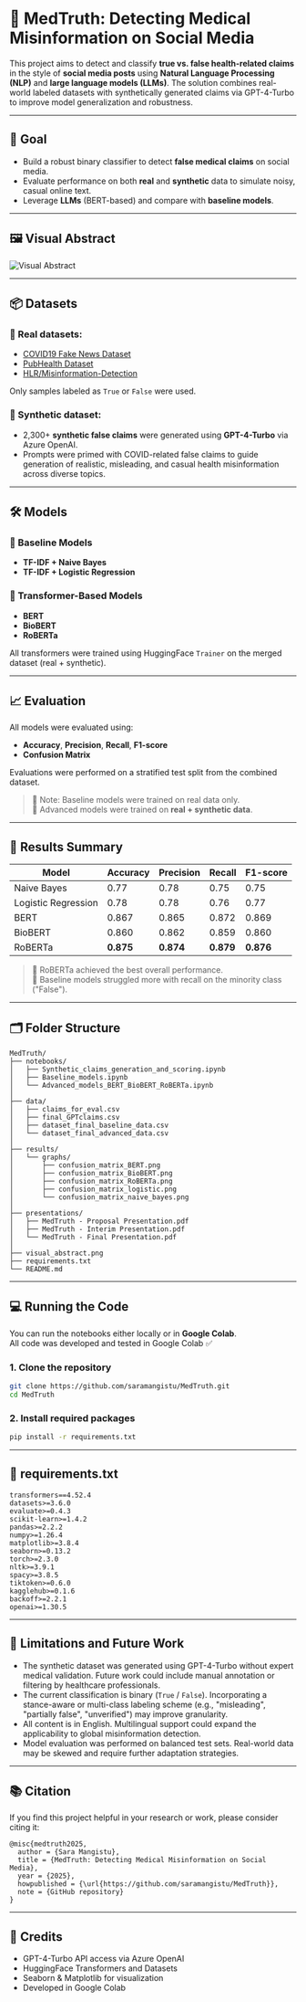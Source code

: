 # 🧬 MedTruth: Detecting Medical Misinformation on Social Media

This project aims to detect and classify **true vs. false health-related claims** in the style of **social media posts** using **Natural Language Processing (NLP)** and **large language models (LLMs)**. The solution combines real-world labeled datasets with synthetically generated claims via GPT-4-Turbo to improve model generalization and robustness.

---

## 🎯 Goal

- Build a robust binary classifier to detect **false medical claims** on social media.
- Evaluate performance on both **real** and **synthetic** data to simulate noisy, casual online text.
- Leverage **LLMs** (BERT-based) and compare with **baseline models**.

---

## 🖼️ Visual Abstract

![Visual Abstract](visual_abstract.png)

---

## 📦 Datasets

### 🧪 Real datasets:
- [COVID19 Fake News Dataset](https://www.kaggle.com/datasets/elvinagammed/covid19-fake-news-dataset-nlp)
- [PubHealth Dataset](https://www.kaggle.com/datasets/ersindemirel/pubhealthdataset)
- [HLR/Misinformation-Detection](https://github.com/HLR/Misinformation-Detection)

Only samples labeled as `True` or `False` were used.

### 🧠 Synthetic dataset:
- 2,300+ **synthetic false claims** were generated using **GPT-4-Turbo** via Azure OpenAI.
- Prompts were primed with COVID-related false claims to guide generation of realistic, misleading, and casual health misinformation across diverse topics.

---

## 🛠️ Models

### 🔹 Baseline Models
- **TF-IDF + Naive Bayes**
- **TF-IDF + Logistic Regression**

### 🔹 Transformer-Based Models
- **BERT**
- **BioBERT**
- **RoBERTa**

All transformers were trained using HuggingFace `Trainer` on the merged dataset (real + synthetic).

---

## 📈 Evaluation

All models were evaluated using:

- **Accuracy**, **Precision**, **Recall**, **F1-score**
- **Confusion Matrix**

Evaluations were performed on a stratified test split from the combined dataset.

> 🔸 Note: Baseline models were trained on real data only.  
> 🔹 Advanced models were trained on **real + synthetic data**.

---

## 🧪 Results Summary

| Model               | Accuracy | Precision | Recall | F1-score |
|---------------------|----------|-----------|--------|----------|
| Naive Bayes         | 0.77     | 0.78      | 0.75   | 0.75     |
| Logistic Regression | 0.78     | 0.78      | 0.76   | 0.77     |
| BERT                | 0.867    | 0.865     | 0.872  | 0.869    |
| BioBERT             | 0.860    | 0.862     | 0.859  | 0.860    |
| RoBERTa             | **0.875**| **0.874** | **0.879** | **0.876** |

> 🔹 RoBERTa achieved the best overall performance.  
> 🔸 Baseline models struggled more with recall on the minority class ("False").

---

## 🗂️ Folder Structure

```
MedTruth/
├── notebooks/
│   ├── Synthetic_claims_generation_and_scoring.ipynb
│   ├── Baseline_models.ipynb
│   └── Advanced_models_BERT_BioBERT_RoBERTa.ipynb
│
├── data/
│   ├── claims_for_eval.csv
│   ├── final_GPTclaims.csv
│   ├── dataset_final_baseline_data.csv
│   └── dataset_final_advanced_data.csv
│
├── results/
│   └── graphs/
│       ├── confusion_matrix_BERT.png
│       ├── confusion_matrix_BioBERT.png
│       ├── confusion_matrix_RoBERTa.png
│       ├── confusion_matrix_logistic.png
│       └── confusion_matrix_naive_bayes.png
│
├── presentations/
│   ├── MedTruth - Proposal Presentation.pdf
│   ├── MedTruth - Interim Presentation.pdf
│   └── MedTruth - Final Presentation.pdf
│
├── visual_abstract.png
├── requirements.txt
└── README.md
```

---

## 💻 Running the Code

You can run the notebooks either locally or in **Google Colab**.  
All code was developed and tested in Google Colab ✅

### 1. Clone the repository

```bash
git clone https://github.com/saramangistu/MedTruth.git
cd MedTruth
```

### 2. Install required packages

```bash
pip install -r requirements.txt
```

---

## 🧾 requirements.txt

```
transformers==4.52.4
datasets>=3.6.0
evaluate>=0.4.3
scikit-learn>=1.4.2
pandas>=2.2.2
numpy>=1.26.4
matplotlib>=3.8.4
seaborn>=0.13.2
torch>=2.3.0
nltk>=3.9.1
spacy>=3.8.5
tiktoken>=0.6.0
kagglehub>=0.1.6
backoff>=2.2.1
openai>=1.30.5
```

---

## 🚧 Limitations and Future Work

- The synthetic dataset was generated using GPT-4-Turbo without expert medical validation. Future work could include manual annotation or filtering by healthcare professionals.
- The current classification is binary (`True` / `False`). Incorporating a stance-aware or multi-class labeling scheme (e.g., "misleading", "partially false", "unverified") may improve granularity.
- All content is in English. Multilingual support could expand the applicability to global misinformation detection.
- Model evaluation was performed on balanced test sets. Real-world data may be skewed and require further adaptation strategies.

---

## 📚 Citation

If you find this project helpful in your research or work, please consider citing it:

```
@misc{medtruth2025,
  author = {Sara Mangistu},
  title = {MedTruth: Detecting Medical Misinformation on Social Media},
  year = {2025},
  howpublished = {\url{https://github.com/saramangistu/MedTruth}},
  note = {GitHub repository}
}
```

---

## 🤝 Credits

- GPT-4-Turbo API access via Azure OpenAI  
- HuggingFace Transformers and Datasets  
- Seaborn & Matplotlib for visualization  
- Developed in Google Colab  
